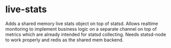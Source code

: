 live-stats
==========

Adds a shared memory live stats object on top of statsd. Allows realtime monitoring to implement business logic on a separate channel on top of metrics which are already intended for statsd collecting. Needs statsd-node to work properly and redis as the shared mem backend.
